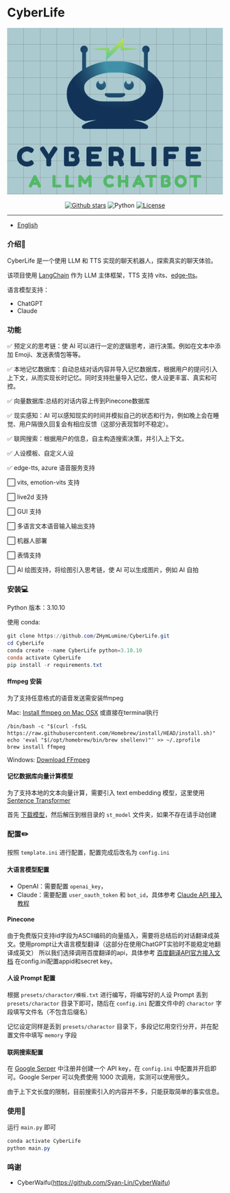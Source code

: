 # CyberLife
![cover](assets/cover.png)

<p align="center">
  <a href="https://github.com/ZHymLumine/CyberLife/stargazers"><img src="https://img.shields.io/github/stars/ZHymLumine/CyberLife?color=cd7373&amp;logo=github&amp;style=for-the-badge" alt="Github stars"></a>
  <img src="https://img.shields.io/badge/Python-3.10.10-blue?style=for-the-badge&logo=Python&logoColor=white&color=cd7373" alt="Python">
  <a href="./LICENSE"><img src="https://img.shields.io/github/license/Syan-Lin/CyberWaifu?&amp;color=cd7373&amp;style=for-the-badge" alt="License"></a>
</p>


---
* [English](README_en.md)
### 介绍🔎

CyberLife 是一个使用 LLM 和 TTS 实现的聊天机器人，探索真实的聊天体验。

该项目使用 [LangChain](https://github.com/hwchase17/langchain) 作为 LLM 主体框架，TTS 支持 vits、[edge-tts](https://github.com/rany2/edge-tts)。

语言模型支持：
- ChatGPT
- Claude

### 功能

✅ 预定义的思考链：使 AI 可以进行一定的逻辑思考，进行决策。例如在文本中添加 Emoji、发送表情包等等。

✅ 本地记忆数据库：自动总结对话内容并导入记忆数据库，根据用户的提问引入上下文，从而实现长时记忆。同时支持批量导入记忆，使人设更丰富、真实和可控。

✅ 向量数据库:总结的对话内容上传到Pinecone数据库

✅ 现实感知：AI 可以感知现实的时间并模拟自己的状态和行为，例如晚上会在睡觉、用户隔很久回复会有相应反馈（这部分表现暂时不稳定）。

✅ 联网搜索：根据用户的信息，自主构造搜索决策，并引入上下文。

✅ 人设模板、自定义人设

✅ edge-tts, azure 语音服务支持
  
⬜ vits, emotion-vits 支持

⬜ live2d 支持

⬜  GUI 支持

⬜ 多语言文本语音输入输出支持

⬜  机器人部署

⬜  表情支持

⬜ AI 绘图支持，将绘图引入思考链，使 AI 可以生成图片，例如 AI 自拍

### 安装💻

Python 版本：3.10.10

使用 conda:
```powershell
git clone https://github.com/ZHymLumine/CyberLife.git
cd CyberLife
conda create --name CyberLife python=3.10.10
conda activate CyberLife
pip install -r requirements.txt
```

#### ffmpeg 安装
为了支持任意格式的语音发送需安装ffmpeg

Mac: [Install ffmpeg on Mac OSX](https://macappstore.org/ffmpeg/) 或直接在terminal执行
```
/bin/bash -c "$(curl -fsSL https://raw.githubusercontent.com/Homebrew/install/HEAD/install.sh)"
echo 'eval "$(/opt/homebrew/bin/brew shellenv)"' >> ~/.zprofile
brew install ffmpeg
```

Windows: [Download FFmpeg](https://ffmpeg.org/download.html#build-windows)

#### 记忆数据库向量计算模型
为了支持本地的文本向量计算，需要引入 text embedding 模型，这里使用 [Sentence Transformer](https://github.com/UKPLab/sentence-transformers)

首先 [下载模型](https://public.ukp.informatik.tu-darmstadt.de/reimers/sentence-transformers/v0.2/paraphrase-multilingual-MiniLM-L12-v2.zip)，然后解压到根目录的 `st_model` 文件夹，如果不存在请手动创建

### 配置✏️

按照 `template.ini` 进行配置，配置完成后改名为 `config.ini`

#### 大语言模型配置

- OpenAI：需要配置 `openai_key`，
- Claude：需要配置 `user_oauth_token` 和 `bot_id`，具体参考 [Claude API 接入教程](https://juejin.cn/post/7230366377705472060)

#### Pinecone
由于免费版只支持id字段为ASCII编码的向量插入，需要将总结后的对话翻译成英文。使用prompt让大语言模型翻译（这部分在使用ChatGPT实验时不能稳定地翻译成英文）
所以我们选择调用百度翻译的api，具体参考 [百度翻译API官方接入文档](https://fanyi-api.baidu.com/doc/13)
在config.ini配置appid和secret key。

#### 人设 Prompt 配置
根据 `presets/charactor/模板.txt` 进行编写，将编写好的人设 Prompt 丢到 `presets/charactor` 目录下即可，随后在 `config.ini` 配置文件中的 `charactor` 字段填写文件名（不包含后缀名）

记忆设定同样是丢到 `presets/charactor` 目录下，多段记忆用空行分开，并在配置文件中填写 `memory` 字段

#### 联网搜索配置
在 [Google Serper](https://serper.dev/) 中注册并创建一个 API key，在 `config.ini` 中配置并开启即可。Google Serper 可以免费使用 1000 次调用，实测可以使用很久。

由于上下文长度的限制，目前搜索引入的内容并不多，只能获取简单的事实信息。

### 使用🎉
运行 `main.py` 即可

```powershell
conda activate CyberLife
python main.py
```

### 鸣谢
- CyberWaifu(https://github.com/Syan-Lin/CyberWaifu)
